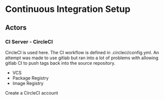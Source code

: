 # Continuous Integration Setup

## Actors

### CI Server - CircleCI
CircleCI is used here.  The CI workflow is defined in .circleci/config.yml.  An attempt was made to use gitlab but ran 
into a lot of problems with allowing
gitlab CI to push tags back into the source repository.

- VCS
- Package Registry
- Image Registry

 Create a CircleCI account